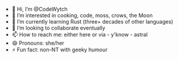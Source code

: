 - 👋 Hi, I’m @CodeWytch
- 👀 I’m interested in cooking, code, moss, crows, the Moon
- 🌱 I’m currently learning Rust (three+ decades of other languages)
- 💞️ I’m looking to collaborate eventually
- 📫 How to reach me: either here or via - y'know - astral
- 😄 Pronouns: she/her
- ⚡ Fun fact: non-NT with geeky humour

<!---
CodeWytch/CodeWytch is a ✨ special ✨ repository because its `README.md` (this file) appears on your GitHub profile.
You can click the Preview link to take a look at your changes.
--->

